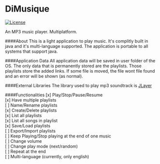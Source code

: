 # DiMusique
[![License][license-svg]][license-url]

An MP3 music player. Multiplatform.

####About
This is a light application to play music. It's complitly built in java and it's multi-language supported. The application is portable to all systems that support java.

####Application Data
All application data will be saved in user folder of the OS. The only data that is permanently stored are the playlists. Those playlists store the added links. If some file is moved, the file wont file found and an error will be shown (as normal).

####External Libraries
The library used to play mp3 soundtrack is [JLayer][jlayer]

####Functionalities
[x] Play/Stop/Pause/Resume<br/>
[x] Have multiple playlists<br/>
[ ] Name/Rename playlists<br/>
[x] Create/Delete playlists<br/>
[x] List all playlists<br/>
[x] List all songs in playlist<br/>
[x] Save/Load playlists<br/>
[ ] Export/Import playlists<br/>
[ ] Keep Playing/Stop playing at the end of one music<br/>
[ ] Change volume<br/>
[ ] Change play mode (next/random)<br/>
[ ] Repeat at the end<br/>
[ ] Multi-language (currently, only english)<br/>


[license-svg]: https://img.shields.io/badge/license-GNU%20v.3-blue.svg
[license-url]: https://github.com/obernardovieira/DiMusique
[jlayer]: http://www.javazoom.net/javalayer/archives.html
